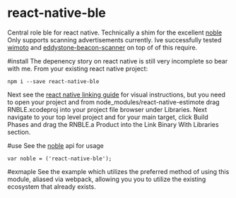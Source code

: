 # react-native-ble

Central role ble for react native. Technically a shim for the excellent [noble](https://github.com/sandeepmistry/noble/) Only supports scanning advertisements currently. Ive successfully tested [wimoto](https://github.com/sandeepmistry/node-wimoto) and [eddystone-beacon-scanner](https://github.com/sandeepmistry/node-eddystone-beacon-scanner/) on top of of this require.

#install
The depenency story on react native is still very incomplete so bear with me. From your existing react native project:
```
npm i --save react-native-ble
```
Next see the [react native linking guide](https://facebook.github.io/react-native/docs/linking-libraries.html) for visual instructions, but you need to open your project and from node_modules/react-native-estimote drag RNBLE.xcodeproj into your project file browser under Libraries. Next navigate to your top level project and for your main target, click Build Phases and drag the RNBLE.a Product into the Link Binary With Libraries section. 

#use
See the [noble](https://github.com/sandeepmistry/noble/) api for usage
```
var noble = ('react-native-ble');
```

#exmaple
See the example which utilizes the preferred method of using this module, aliased via webpack, allowing you you to utilize the existing ecosystem that already exists.
